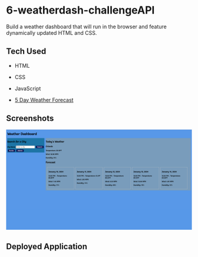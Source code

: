 # 6-weatherdash-challengeAPI

Build a weather dashboard that will run in the browser and feature dynamically updated HTML and CSS.

## Tech Used

- HTML

- CSS

- JavaScript

- [5 Day Weather Forecast](https://openweathermap.org/forecast5)

## Screenshots

<img src = "./images/weather.jpg">

## Deployed Application
